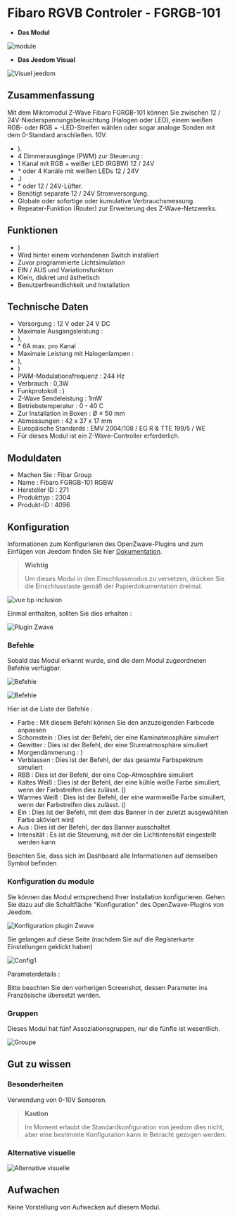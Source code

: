 # Fibaro RGVB Controler - FGRGB-101

-   **Das Modul**

![module](images/fibaro.fgrgb101/module.jpg)

-   **Das Jeedom Visual**

![Visuel jeedom](images/fibaro.fgrgb101/Visuel_jeedom.png)

## Zusammenfassung

Mit dem Mikromodul Z-Wave Fibaro FGRGB-101 können Sie zwischen 12 / 24V-Niederspannungsbeleuchtung (Halogen oder LED), einem weißen RGB- oder RGB + -LED-Streifen wählen oder sogar analoge Sonden mit dem 0-Standard anschließen. 10V.

-   ).
-   4 Dimmerausgänge (PWM) zur Steuerung :
-   1 Kanal mit RGB + weißer LED (RGBW) 12 / 24V
-   \* oder 4 Kanäle mit weißen LEDs 12 / 24V
-   .)
-   \* oder 12 / 24V-Lüfter.
-   Benötigt separate 12 / 24V Stromversorgung.
-   Globale oder sofortige oder kumulative Verbrauchsmessung.
-   Repeater-Funktion (Router) zur Erweiterung des Z-Wave-Netzwerks.

## Funktionen

-   )
-   Wird hinter einem vorhandenen Switch installiert
-   Zuvor programmierte Lichtsimulation
-   EIN / AUS und Variationsfunktion
-   Klein, diskret und ästhetisch
-   Benutzerfreundlichkeit und Installation

## Technische Daten

-   Versorgung : 12 V oder 24 V DC
-   Maximale Ausgangsleistung :
-   ),
-   \* 6A max. pro Kanal
-   Maximale Leistung mit Halogenlampen :
-   ),
-   )
-   PWM-Modulationsfrequenz : 244 Hz
-   Verbrauch : 0,3W
-   Funkprotokoll : )
-   Z-Wave Sendeleistung : 1mW
-   Betriebstemperatur : 0 - 40 C
-   Zur Installation in Boxen : Ø ≥ 50 mm
-   Abmessungen : 42 x 37 x 17 mm
-   Europäische Standards : EMV 2004/108 / EG R & TTE 199/5 / WE
-   Für dieses Modul ist ein Z-Wave-Controller erforderlich.

## Moduldaten

-   Machen Sie : Fibar Group
-   Name : Fibaro FGRGB-101 RGBW
-   Hersteller ID : 271
-   Produkttyp : 2304
-   Produkt-ID : 4096

## Konfiguration

Informationen zum Konfigurieren des OpenZwave-Plugins und zum Einfügen von Jeedom finden Sie hier [Dokumentation](https://doc.jeedom.com/de_DE/plugins/automation%20protocol/openzwave/).

> **Wichtig**
>
> Um dieses Modul in den Einschlussmodus zu versetzen, drücken Sie die Einschlusstaste gemäß der Papierdokumentation dreimal.

![vue bp inclusion](images/fibaro.fgrgb101/vue_bp_inclusion.png)

Einmal enthalten, sollten Sie dies erhalten :

![Plugin Zwave](images/fibaro.fgrgb101/configuration.png)

### Befehle

Sobald das Modul erkannt wurde, sind die dem Modul zugeordneten Befehle verfügbar.

![Befehle](images/fibaro.fgrgb101/commande_1.png)

![Befehle](images/fibaro.fgrgb101/commande_2.png)

Hier ist die Liste der Befehle :

-   Farbe : Mit diesem Befehl können Sie den anzuzeigenden Farbcode anpassen
-   Schornstein : Dies ist der Befehl, der eine Kaminatmosphäre simuliert
-   Gewitter : Dies ist der Befehl, der eine Sturmatmosphäre simuliert
-   Morgendämmerung : )
-   Verblassen : Dies ist der Befehl, der das gesamte Farbspektrum simuliert
-   RBB : Dies ist der Befehl, der eine Cop-Atmosphäre simuliert
-   Kaltes Weiß : Dies ist der Befehl, der eine kühle weiße Farbe simuliert, wenn der Farbstreifen dies zulässt. ()
-   Warmes Weiß : Dies ist der Befehl, der eine warmweiße Farbe simuliert, wenn der Farbstreifen dies zulässt. ()
-   Ein : Dies ist der Befehl, mit dem das Banner in der zuletzt ausgewählten Farbe aktiviert wird
-   Aus : Dies ist der Befehl, der das Banner ausschaltet
-   Intensität : Es ist die Steuerung, mit der die Lichtintensität eingestellt werden kann

Beachten Sie, dass sich im Dashboard alle Informationen auf demselben Symbol befinden

### Konfiguration du module

Sie können das Modul entsprechend Ihrer Installation konfigurieren. Gehen Sie dazu auf die Schaltfläche "Konfiguration" des OpenZwave-Plugins von Jeedom.

![Konfiguration plugin Zwave](images/plugin/bouton_configuration.jpg)

Sie gelangen auf diese Seite (nachdem Sie auf die Registerkarte Einstellungen geklickt haben)

![Config1](images/fibaro.fgrgb101/parametres.png)

Parameterdetails :

Bitte beachten Sie den vorherigen Screenshot, dessen Parameter ins Französische übersetzt werden.

### Gruppen

Dieses Modul hat fünf Assoziationsgruppen, nur die fünfte ist wesentlich.

![Groupe](images/fibaro.fgrgb101/groupes.png)

## Gut zu wissen

### Besonderheiten

Verwendung von 0-10V Sensoren.

> **Kaution**
>
> Im Moment erlaubt die Standardkonfiguration von jeedom dies nicht, aber eine bestimmte Konfiguration kann in Betracht gezogen werden.

### Alternative visuelle

![Alternative visuelle](images/fibaro.fgrgb101/Visuel_alternatif.png)

## Aufwachen

Keine Vorstellung von Aufwecken auf diesem Modul.

